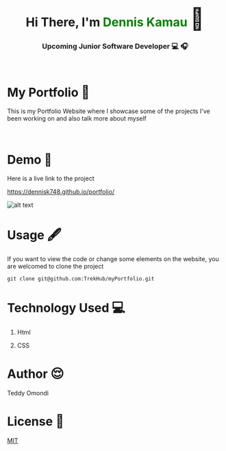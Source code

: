 <link
      rel="stylesheet"
      href="https://cdnjs.cloudflare.com/ajax/libs/font-awesome/6.0.0-beta2/css/all.min.css"
      integrity="sha512-YWzhKL2whUzgiheMoBFwW8CKV4qpHQAEuvilg9FAn5VJUDwKZZxkJNuGM4XkWuk94WCrrwslk8yWNGmY1EduTA=="
      crossorigin="anonymous"
      referrerpolicy="no-referrer"
    />

<div style="text-align: center; ">
        <div>
            <h1>Hi There, I'm <span style="color: green; ">Dennis Kamau</span> <span style='font-size:50px;'> &#128075</span></h1>
            <h3>Upcoming Junior Software Developer &#128187; &#127911;</h3>
        </div>
        
</div>
<br>

# My Portfolio <span style='font-size:30px;'>&#128104;</span> 

This is my Portfolio Website where I showcase some of the projects I've been working on and also talk more about myself

<br>

<!-- # The Design <span style='font-size:30px;'>&#128293;</span>
<br>
![alt text](images/StreetFood.png)
<br> -->

# Demo &#128273;

Here is a live link to the project 


https://dennisk748.github.io/portfolio/

![alt text](images/screen.png)

# Usage <span style='font-size:30px;'>🖋</span> 
If you want to view the code or change some elements on the website, you are welcomed to clone the project

``` git
git clone git@github.com:TrekHub/myPortfolio.git
```


# Technology Used <span style='font-size:30px;'>&#128187;</span> 

1. Html  <i class="fa-brands fa-html5"></i>

2. CSS  <i class="fa-brands fa-css3"></i>


# Author <span style='font-size:30px;'>&#128524;</span> 

Teddy Omondi 

# License  <span style='font-size:30px;'>🔐</span> 
[MIT](https://choosealicense.com/licenses/mit/)
